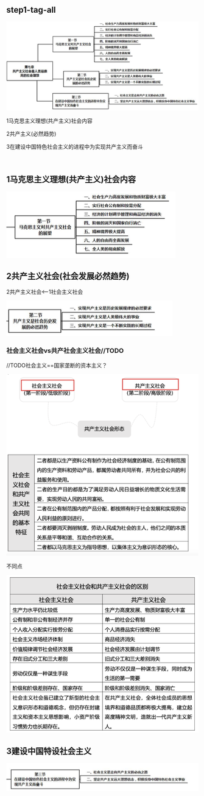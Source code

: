 ## step1-tag-all

![image-20191006111603760](assets/image-20191006111603760.png)





1马克思主义理想(共产主义)社会内容

2共产主义(必然趋势)

3在建设中国特色社会主义的进程中为实现共产主义而奋斗

​	

## 1马克思主义理想(共产主义)社会内容

![image-20191006113305373](assets/image-20191006113305373.png)



## 2共产主义社会(社会发展必然趋势)

2共产主义社会<——1社会主义社会

![image-20191006113324181](assets/image-20191006113324181.png)

### 社会主义社会vs共产社会主义社会//TODO

//TODO社会主义==国家垄断的资本主义？

![image-20191006113451044](assets/image-20191006113451044.png)

不同点

![image-20191006113631728](assets/image-20191006113631728.png)





## 3建设中国特设社会主义

![image-20191006113333060](assets/image-20191006113333060.png)







